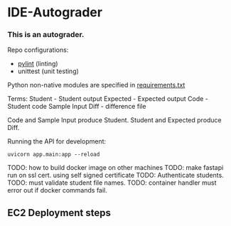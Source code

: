# IDE-Autograder

### This is an autograder.

Repo configurations:

- [pylint](.pylintrc) (linting)
- unittest (unit testing)

Python non-native modules are specified in [requirements.txt](requirements.txt)

Terms:
Student - Student output
Expected - Expected output
Code - Student code
Sample Input
Diff - difference file

Code and Sample Input produce Student.
Student and Expected produce Diff.

Running the API for development:

```
uvicorn app.main:app --reload
```

TODO: how to build docker image on other machines
TODO: make fastapi run on ssl cert. using self signed certificate
TODO: Authenticate students.
TODO: must validate student file names.
TODO: container handler must error out if docker commands fail.

## EC2 Deployment steps
